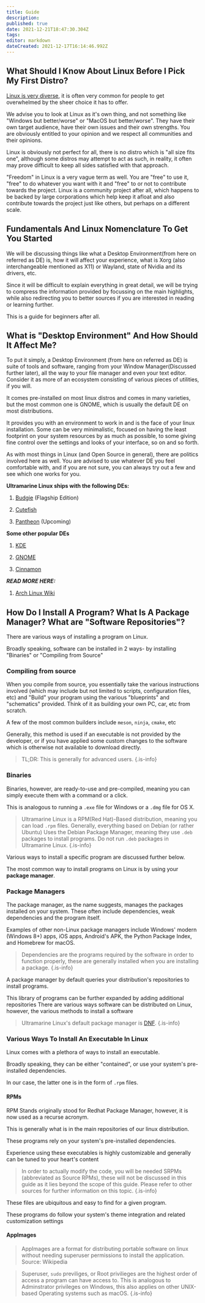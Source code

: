 ```yaml
---
title: Guide
description: 
published: true
date: 2021-12-21T18:47:30.304Z
tags: 
editor: markdown
dateCreated: 2021-12-17T16:14:46.992Z
---
```


## What Should I Know About Linux Before I Pick My First Distro?

[Linux is very diverse](https://en.wikipedia.org/wiki/List_of_Linux_distributions), it is often very common for people to get overwhelmed by the sheer choice it has to offer.

We advise you to look at Linux as it's own thing, and not something like "Windows but better/worse" or "MacOS but better/worse". They have their own target audience, have their own issues and their own strengths. You are obviously entitled to your opinion and we respect all communities and their opinions.

Linux is obviously not perfect for all, there is no distro which is "all size fits one", although some distros may attempt to act as such, in reality, it often may prove difficult to keep all sides satisfied with that approach.

"Freedom" in Linux is a very vague term as well. You are "free" to use it, "free" to do whatever you want with it and "free" to or not to contribute towards the project. Linux is a community project after all, which happens to be backed by large corporations which help keep it afloat and also contribute towards the project just like others, but perhaps on a different scale.

## Fundamentals And Linux Nomenclature To Get You Started

We will be discussing things like what a Desktop Environment(from here on referred as DE) is, how it will affect your experience, what is Xorg (also interchangeable mentioned as X11) or Wayland, state of Nvidia and its drivers, etc. 

Since it will be difficult to explain everything in great detail, we will be trying to compress the information provided by focussing on the main highlights, while also redirecting you to better sources if you are interested in reading or learning further.

This is a guide for beginners after all.

## What is "Desktop Environment" And How Should It Affect Me?

To put it simply, a Desktop Environment (from here on referred as DE) is suite of tools and software, ranging from your Window Manager(Discussed further later), all the way to your file manager and even your text editor. Consider it as more of an ecosystem consisting of various pieces of utilities, if you will.

It comes pre-installed on most linux distros and comes in many varieties, but the most common one is GNOME, which is usually the default DE on most distributions.

It provides you with an environment to work in and is the face of your linux installation. Some can be very minimalistic, focused on having the least footprint on your system resources by as much as possible, to some giving fine control over the settings and looks of your interface, so on and so forth.

As with most things in Linux (and Open Source in general), there are politics involved here as well. You are advised to use whatever DE you feel comfortable with, and if you are not sure, you can always try out a few and see which one works for you.

**Ultramarine Linux ships with the following DEs:**

1. [Budgie](https://en.wikipedia.org/wiki/Budgie_(desktop_environment)) (Flagship Edition)

2. [Cutefish](https://cutefishos.com/)

3. [Pantheon](https://en.wikipedia.org/wiki/Elementary_OS) (Upcoming)

**Some other popular DEs**

1. [KDE](https://kde.org/)

2. [GNOME](https://www.gnome.org/)

3. [Cinnamon](https://en.wikipedia.org/wiki/Cinnamon_(desktop_environment))

***READ MORE HERE:***
1. [Arch Linux Wiki](https://wiki.archlinux.org/index.php/Desktop_environment)

## How Do I Install A Program? What Is A Package Manager? What are "Software Repositories"?
There are various ways of installing a program on Linux.

Broadly speaking, software can be installed in 2 ways- by installing "Binaries" or "Compiling from Source"

### Compiling from source

When you compile from source, you essentially take the various instructions involved (which may include but not limited to scripts, configuration files, etc) and "Build" your program using the various "blueprints" and "schematics" provided. Think of it as building your own PC, car, etc from scratch.

A few of the most common builders include `meson`, `ninja`, `cmake`, etc

Generally, this method is used if an executable is not provided by the developer, or if you have applied some custom changes to the software which is otherwise not available to download directly. 

> TL;DR: This is generally for advanced users.
{.is-info}


### Binaries

Binaries, however, are ready-to-use and pre-compiled, meaning you can simply execute them with a command or a click.

This is analogous to running a `.exe` file for Windows or a `.dmg` file for OS X.

> Ultramarine Linux is a RPM(Red Hat)-Based distribution, meaning you can load `.rpm` files. Generally, everything based on Debian (or rather Ubuntu) Uses the Debian Package Manager, meaning they use `.deb` packages to install programs. Do not run `.deb` packages in Ultramarine Linux.
{.is-info}


Various ways to install a specific program are discussed further below.

The most common way to install programs on Linux is by using your **package manager**.

### Package Managers

The package manager, as the name suggests, manages the packages installed on your system. These often include dependencies, weak dependencies and the program itself.

Examples of other non-Linux package managers include Windows' modern (Windows 8+) apps, iOS apps, Android's APK, the Python Package Index, and Homebrew for macOS.

> Dependencies are the programs required by the software in order to function properly, these are generally installed when you are installing a package.
{.is-info}


A package manager by default queries your distribution's repositories to install programs.

This library of programs can be further expanded by adding additional repositories
There are various ways software can be distributed on Linux, however, the various methods to install a software 

> Ultramarine Linux's default package manager is [DNF](https://en.wikipedia.org/wiki/DNF_(software)).
{.is-info}


### Various Ways To Install An Executable In Linux

Linux comes with a plethora of ways to install an executable.

Broadly speaking, they can be either "contained", or use your system's pre-installed dependencies.

In our case, the latter one is in the form of `.rpm` files.

#### RPMs

RPM Stands originally stood for Redhat Package Manager, however, it is now used as a recurse acronym.

This is generally what is in the main repositories of our linux distribution.

These programs rely on your system's pre-installed dependencies.

Experience using these executables is highly customizable and generally can be tuned to your heart's content

> In order to actually modify the code, you will be needed SRPMs (abbreviated as Source RPMs), these will not be discussed in this guide as it lies beyond the scope of this guide. Please refer to other sources for further information on this topic.
{.is-info}

These files are ubiquitous and easy to find for a given program.

These programs do follow your system's theme integration and related customization settings

#### AppImages

>AppImages are a format for distributing portable software on linux without needing superuser permissions to install the application. Source: Wikipedia

> Superuser, `sudo` previliges, or Root privilieges are the highest order of access a program can have access to. This is analogous to Adminstrator privileges on Windows, this also applies on other UNIX-based Operating systems such as macOS.
{.is-info}



